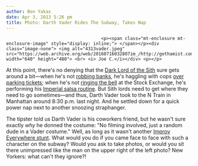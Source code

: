 ```yaml
---
author: Ben Yakas
date: Apr 3, 2013 5:26 pm
title: Photo: Darth Vader Rides The Subway, Takes Nap
---
```


	
										<p><span class="mt-enclosure mt-enclosure-image" style="display: inline;"> </span></p><div class="image-none"> <img alt="4313vader.jpeg" src="https://web.archive.org/web/20160716032807im_/http://gothamist.com/attachments/byakas/4313vader.jpeg" width="640" height="480"> <br> <i> Joe C.</i></div> <p></p>

<p>At this point, there&apos;s no denying that the <a href="https://web.archive.org/web/20160716032807/http://gothamist.com/tags/darthvader">Dark Lord of the Sith</a> sure gets around a bit&#x2014;when he&apos;s not <a href="https://web.archive.org/web/20160716032807/http://gothamist.com/2010/07/22/darth_vader_robs_bank_photos_oh_yes.php">robbing banks</a>, he&apos;s haggling with cops <a href="https://web.archive.org/web/20160716032807/http://gothamist.com/2012/05/18/video_darth_vader_haggles_with_cop.php">over parking tickets</a>; when he&apos;s not <a href="https://web.archive.org/web/20160716032807/http://gothamist.com/2009/12/22/video_darth_vader_rings_opening_bel.php#photo-1">ringing the bell</a> at the Stock Exchange, he&apos;s performing his <a href="https://web.archive.org/web/20160716032807/http://gothamist.com/2011/05/19/video_darth_vader_performs_his_sals.php">Imperial salsa routine</a>. But Sith lords need to get where they need to go sometimes&#x2014;and thus, Darth Vader took to the N Train in Manhattan around 8:30 p.m. last night. And he settled down for a quick power nap next to another snoozing straphanger. </p>

<p>The tipster told us Darth Vader is his coworkers friend, but he wasn&apos;t sure exactly <em>why</em> he donned the costume: &quot;No filming involved, just a random dude in a Vader costume.&quot; Well, as long as it wasn&apos;t another <a href="https://web.archive.org/web/20160716032807/http://gothamist.com/2010/07/14/princess_leia_meets_darth_vader_on.php#photo-1">Improv Everywhere stunt</a>. What would you do if you came face to face with such a character on the subway? Would you ask to take photos, or would you sit there unimpressed like the man on the upper right of the left photo? New Yorkers: what can&apos;t they ignore?!</p>					
										
									
				